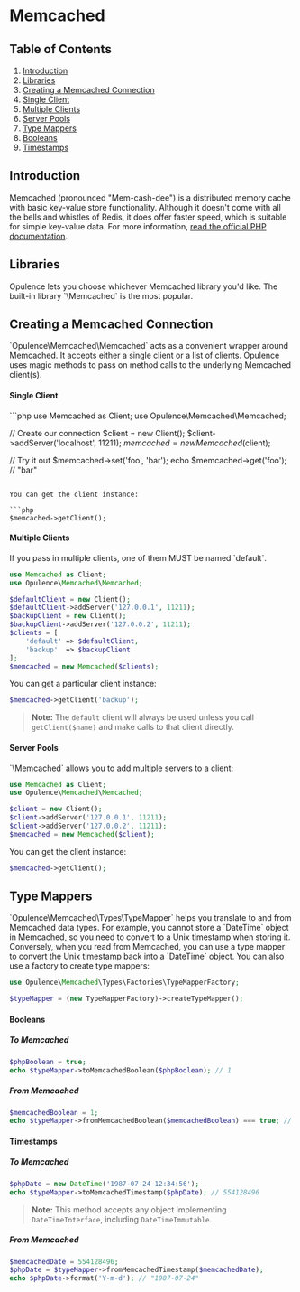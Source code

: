 # Memcached

## Table of Contents
1. [Introduction](#introduction)
2. [Libraries](#libraries)
3. [Creating a Memcached Connection](#creating-memcached-connection)
  1. [Single Client](#single-client)
  2. [Multiple Clients](#multiple-clients)
  3. [Server Pools](#server-pools)
4. [Type Mappers](#type-mappers)
  1. [Booleans](#booleans)
  2. [Timestamps](#timestamps)

<h2 id="introduction">Introduction</h2>
Memcached (pronounced "Mem-cash-dee") is a distributed memory cache with basic key-value store functionality.  Although it doesn't come with all the bells and whistles of Redis, it does offer faster speed, which is suitable for simple key-value data.  For more information, <a href="http://php.net/manual/en/book.memcached.php" target="_blank">read the official PHP documentation</a>.

<h2 id="libraries">Libraries</h2>
Opulence lets you choose whichever Memcached library you'd like.  The built-in library `\Memcached` is the most popular.

<h2 id="creating-memcached-connection">Creating a Memcached Connection</h2>
`Opulence\Memcached\Memcached` acts as a convenient wrapper around Memcached.  It accepts either a single client or a list of clients.  Opulence uses magic methods to pass on method calls to the underlying Memcached client(s).

<h4 id="single-client">Single Client</h4>
```php
use Memcached as Client;
use Opulence\Memcached\Memcached;

// Create our connection
$client = new Client();
$client->addServer('localhost', 11211);
$memcached = new Memcached($client);

// Try it out
$memcached->set('foo', 'bar');
echo $memcached->get('foo'); // "bar"
```

You can get the client instance:

```php
$memcached->getClient();
```

<h4 id="multiple-clients">Multiple Clients</h4>
If you pass in multiple clients, one of them MUST be named `default`.

```php
use Memcached as Client;
use Opulence\Memcached\Memcached;

$defaultClient = new Client();
$defaultClient->addServer('127.0.0.1', 11211);
$backupClient = new Client();
$backupClient->addServer('127.0.0.2', 11211);
$clients = [
    'default' => $defaultClient,
    'backup'  => $backupClient
];
$memcached = new Memcached($clients);
```

You can get a particular client instance:

```php
$memcached->getClient('backup');
```

> **Note:** The `default` client will always be used unless you call `getClient($name)` and make calls to that client directly.

<h4 id="server-pools">Server Pools</h4>
`\Memcached` allows you to add multiple servers to a client:

```php
use Memcached as Client;
use Opulence\Memcached\Memcached;

$client = new Client();
$client->addServer('127.0.0.1', 11211);
$client->addServer('127.0.0.2', 11211);
$memcached = new Memcached($client);
```

You can get the client instance:

```php
$memcached->getClient();
```

<h2 id="type-mappers">Type Mappers</h2>
`Opulence\Memcached\Types\TypeMapper` helps you translate to and from Memcached data types.  For example, you cannot store a `DateTime` object in Memcached, so you need to convert to a Unix timestamp when storing it.  Conversely, when you read from Memcached, you can use a type mapper to convert the Unix timestamp back into a `DateTime` object.
You can also use a factory to create type mappers:

```php
use Opulence\Memcached\Types\Factories\TypeMapperFactory;

$typeMapper = (new TypeMapperFactory)->createTypeMapper();
```

<h4 id="booleans">Booleans</h4>

##### To Memcached
```php
$phpBoolean = true;
echo $typeMapper->toMemcachedBoolean($phpBoolean); // 1
```

##### From Memcached
```php
$memcachedBoolean = 1;
echo $typeMapper->fromMemcachedBoolean($memcachedBoolean) === true; // 1
```

<h4 id="timestamps">Timestamps</h4>

##### To Memcached
```php
$phpDate = new DateTime('1987-07-24 12:34:56');
echo $typeMapper->toMemcachedTimestamp($phpDate); // 554128496
```

> **Note:** This method accepts any object implementing `DateTimeInterface`, including `DateTimeImmutable`.

##### From Memcached
```php
$memcachedDate = 554128496;
$phpDate = $typeMapper->fromMemcachedTimestamp($memcachedDate);
echo $phpDate->format('Y-m-d'); // "1987-07-24"
```
